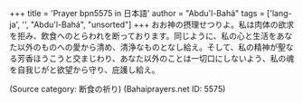 +++
title = 'Prayer bpn5575 in 日本語'
author = "Abdu'l-Bahá"
tags = ['lang-ja', '', "Abdu'l-Bahá", "unsorted"]
+++
おお神の摂理せつりよ。私は肉体の欲求を拒み、飲食へのとらわれを断っております。同じように、私の心と生活をあなた以外のものへの愛から清め、清浄なものとなし給え。そして、私の精神が聖なる芳香ほうこうと交まじわり、あなた以外のことは一切口にしないよう、私の魂を自我じがと欲望から守り、庇護し給え。

(Source category: 断食の祈り)
(Bahaiprayers.net ID: 5575)
